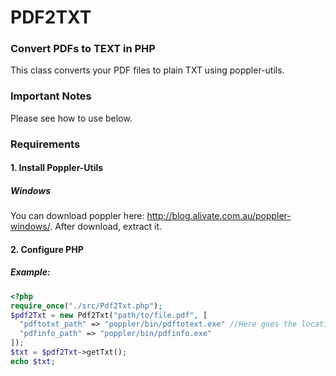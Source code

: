 # PDF2TXT

### Convert PDFs to TEXT in PHP

This class converts your PDF files to plain TXT using poppler-utils.

### Important Notes

Please see how to use below.

### Requirements

#### 1. Install Poppler-Utils
##### Windows
You can download poppler here: http://blog.alivate.com.au/poppler-windows/.
After download, extract it.
#### 2. Configure PHP
##### Example:
```php
<?php
require_once("./src/Pdf2Txt.php");
$pdf2Txt = new Pdf2Txt("path/to/file.pdf", [
  "pdftotxt_path" => "poppler/bin/pdftotext.exe" //Here goes the location of your binary,
  "pdfinfo_path" => "poppler/bin/pdfinfo.exe"
]);
$txt = $pdf2Txt->getTxt();
echo $txt;
```
